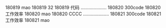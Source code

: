 180819  mao
180819  32
180819  代码
....................
180820  300code
180820  工作效率
180820  mao
180820  CCCC
....................
180821  300code
180821  工作效率
180821  mao
